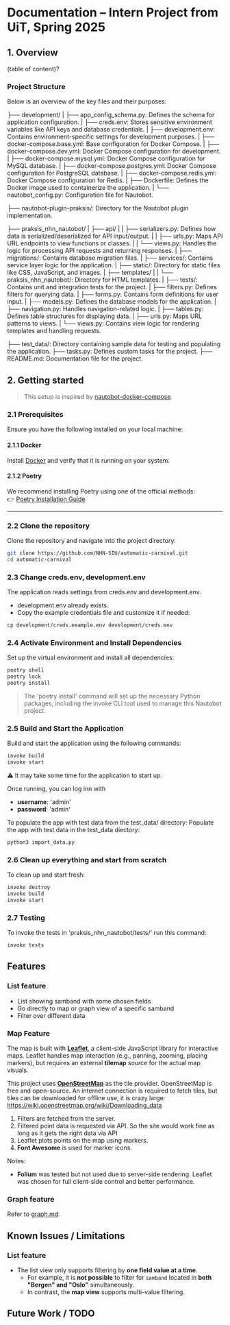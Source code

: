 # Documentation – Intern Project from UiT, Spring 2025

## 1. Overview

(table of content)?

### Project Structure

Below is an overview of the key files and their purposes:

├── development/
|  ├── app_config_schema.py:        Defines the schema for application configuration.
|  ├── creds.env:                   Stores sensitive environment variables like API keys and database credentials.
|  ├── development.env:             Contains environment-specific settings for development purposes.
|  ├── docker-compose.base.yml:     Base configuration for Docker Compose.
|  ├── docker-compose.dev.yml:      Docker Compose configuration for development.
|  ├── docker-compose.mysql.yml:    Docker Compose configuration for MySQL database.
|  ├── docker-compose.postgres.yml: Docker Compose configuration for PostgreSQL database.
|  ├── docker-compose.redis.yml:    Docker Compose configuration for Redis.
|  ├── Dockerfile:                  Defines the Docker image used to containerize the application.
|  └── nautobot_config.py:          Configuration file for Nautobot.

├── nautobot-plugin-praksis/:       Directory for the Nautobot plugin implementation.

├── praksis_nhn_nautobot/
|  ├── api/
|  |  ├── serializers.py:           Defines how data is serialized/deserialized for API input/output.
|  |  ├── urls.py:                  Maps API URL endpoints to view functions or classes.
|  |  └── views.py:                 Handles the logic for processing API requests and returning responses.
|  ├── migrations/:                 Contains database migration files.
|  ├── services/:                   Contains service layer logic for the application.
|  ├── static/:                     Directory for static files like CSS, JavaScript, and images.
|  ├── templates/
|  |  └── praksis_nhn_nautobot/:    Directory for HTML templates.
|  ├── tests/:                      Contains unit and integration tests for the project.
|  ├── filters.py:                  Defines filters for querying data.
|  ├── forms.py:                    Contains form definitions for user input.
|  ├── models.py:                   Defines the database models for the application.
|  ├── navigation.py:               Handles navigation-related logic.
|  ├── tables.py:                   Defines table structures for displaying data.
|  ├── urls.py:                     Maps URL patterns to views.
|  └── views.py:                    Contains view logic for rendering templates and handling requests.

├── test_data/:                     Directory containing sample data for testing and populating the application.
├── tasks.py:                       Defines custom tasks for the project.
├── README.md:                      Documentation file for the project.


## 2. Getting started

> This setup is inspired by [nautobot-docker-compose](https://github.com/nautobot/nautobot-docker-compose).

### 2.1 Prerequisites
Ensure you have the following installed on your local machine:
#### 2.1.1 Docker  
Install [Docker](https://docs.docker.com/get-docker/) and verify that it is running on your system.

#### 2.1.2 Poetry  
We recommend installing Poetry using one of the official methods:  
👉 [Poetry Installation Guide](https://python-poetry.org/docs/#installing-with-pipx)

---

### 2.2 Clone the repository
Clone the repository and navigate into the project directory:

```bash
git clone https://github.com/NHN-SIU/automatic-carnival.git
cd automatic-carnival
```

### 2.3 Change creds.env, development.env 
The application reads settings from creds.env and development.env.

- development.env already exists.
- Copy the example credentials file and customize it if needed:
```bash
cp development/creds.example.env development/creds.env
```

### 2.4 Activate Environment and Install Dependencies
Set up the virtual environment and install all dependencies:

```bash
poetry shell
poetry lock
poetry install
```

> The 'poetry install' command will set up the necessary Python packages, including the invoke CLI tool used to manage this Nautobot project.



### 2.5 Build and Start the Application

Build and start the application using the following commands:
```bash
invoke build  
invoke start  
```
⚠️ It may take some time for the application to start up.

Once running, you can log inn with 
- **username**: 'admin' 
- **password**: 'admin'

To populate the app with test data from the test_data/ directory:
Populate the app with test data in the test_data diectory:
```bash
python3 import_data.py
```


### 2.6 Clean up everything and start from scratch
To clean up and start fresh:
```bash
invoke destroy  
invoke build  
invoke start  
``` 

### 2.7 Testing
To invoke the tests in 'praksis_nhn_nautobot/tests/' run this command:
```bash
invoke tests
```

## Features

### List feature
- List showing samband with some chosen fields
- Go directly to map or graph view of a specific samband
- Filter over different data



### Map Feature

The map is built with **[Leaflet](https://leafletjs.com/)**, a client-side JavaScript library for interactive maps. Leaflet handles map interaction (e.g., panning, zooming, placing markers), but requires an external **tilemap** source for the actual map visuals.

This project uses **[OpenStreetMap](https://wiki.openstreetmap.org/)** as the tile provider. OpenStreetMap is free and open-source. An internet connection is required to fetch tiles, but tiles can be downloaded for offline use, it is crazy large: https://wiki.openstreetmap.org/wiki/Downloading_data

1. Filters are fetched from the server.
2. Filtered point data is requested via API. So the site would work fine as long as it gets the right data via API
3. Leaflet plots points on the map using markers.
4. **Font Awesome** is used for marker icons.

Notes:

- **Folium** was tested but not used due to server-side rendering. Leaflet was chosen for full client-side control and better performance.

### Graph feature

Refer to [graph.md](docs/graph.md).

##  Known Issues / Limitations
### List feature
- The list view only supports filtering by **one field value at a time**.
  - For example, it is **not possible** to filter for `samband` located in **both "Bergen" and "Oslo"** simultaneously.
  - In contrast, the **map view** supports multi-value filtering.

## Future Work / TODO

